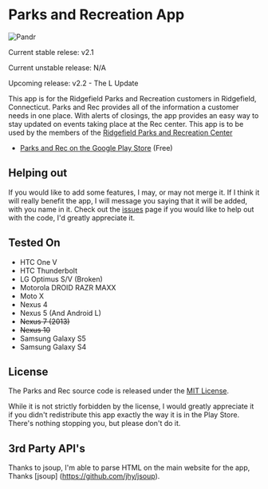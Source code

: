 Parks and Recreation App
====================

![Pandr](http://images.nikhilp.org/pandr.png)

Current stable relese: v2.1

Current unstable release: N/A

Upcoming release: v2.2 - The L Update

This app is for the Ridgefield Parks and Recreation customers in Ridgefield, Connecticut.
Parks and Rec provides all of the information a customer needs in one place.
With alerts of closings, the app provides an easy way to stay updated on events taking place at the Rec center.
This app is to be used by the members of the [Ridgefield Parks and Recreation Center][2] 

* [Parks and Rec on the Google Play Store][1] (Free)

[1]: https://play.google.com/store/apps/details?id=com.nikhilparanjape.parksandrec
[2]: http://ridgefieldparksandrec.org/


## Helping out

If you would like to add some features, I may, or may not merge it. If I think it will really benefit the app, I will message you saying that it will be added, with you name in it. Check out the  [issues](https://github.com/indianpoptart/Parks-and-Recreation/issues) page if you would like to help out with the code, I'd greatly appreciate it.

## Tested On

* HTC One V
* HTC Thunderbolt
* LG Optimus S/V (Broken)
* Motorola DROID RAZR MAXX
* Moto X
* Nexus 4
* Nexus 5 (And Android L)
* ~~Nexus 7 (2013)~~
* ~~Nexus 10~~
* Samsung Galaxy S5
* Samsung Galaxy S4



## License

The Parks and Rec  source code is released under the [MIT License](https://github.com/indianpoptart/Parks-and-Recreation/blob/master/LICENSE).

While it is not strictly forbidden by the license, I would greatly appreciate it if you didn't redistribute this app exactly the way it is in the Play Store. There's nothing stopping you, but please don't do it.

## 3rd Party API's

Thanks to jsoup, I'm able to parse HTML on the main website for the app, Thanks [jsoup] (https://github.com/jhy/jsoup).

